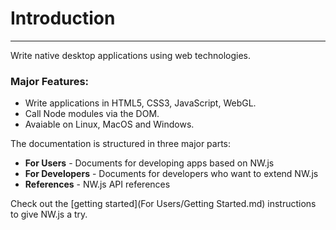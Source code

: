 # Introduction

---

Write native desktop applications using web technologies.

### Major Features:

- Write applications in HTML5, CSS3, JavaScript, WebGL.
- Call Node modules via the DOM.
- Avaiable on Linux, MacOS and Windows.

The documentation is structured in three major parts:

- **For Users** - Documents for developing apps based on NW.js
- **For Developers** - Documents for developers who want to extend NW.js
- **References** - NW.js API references

Check out the [getting started](For Users/Getting Started.md) instructions to give NW.js a try.
